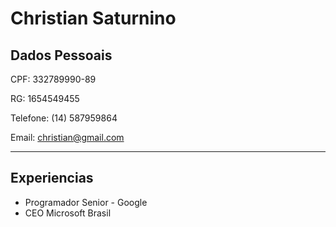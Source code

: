 # Christian Saturnino

## Dados Pessoais

CPF: 332789990-89

RG: 1654549455

Telefone: (14) 587959864

Email: christian@gmail.com

---
## Experiencias
- Programador Senior - Google
- CEO Microsoft Brasil